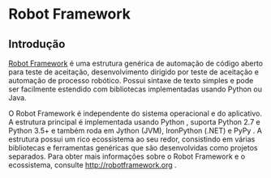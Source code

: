 Robot Framework
===============


Introdução
------------
<a href=“http://exemplo.com/“>Robot Framework</a> é uma estrutura genérica de automação de código aberto para teste de aceitação, desenvolvimento dirigido por teste de aceitação e automação de processo robótico. Possui sintaxe de texto simples e pode ser facilmente estendido com bibliotecas implementadas usando Python ou Java.

O Robot Framework é independente do sistema operacional e do aplicativo. A estrutura principal é implementada usando Python , suporta Python 2.7 e Python 3.5+ e também roda em Jython (JVM), IronPython (.NET) e PyPy . A estrutura possui um rico ecossistema ao seu redor, consistindo em várias bibliotecas e ferramentas genéricas que são desenvolvidas como projetos separados. Para obter mais informações sobre o Robot Framework e o ecossistema, consulte http://robotframework.org .
